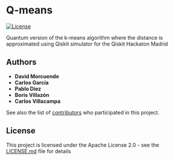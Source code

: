 
# Q-means

[![License](https://img.shields.io/github/license/Qiskit/qiskit-aqua.svg?style=popout-square)](https://opensource.org/licenses/Apache-2.0)

Quantum version of the k-means algorithm where the distance is approximated using Qiskit simulator for the Qiskit Hackaton Madrid  

## Authors

* **David Morcuende** 
* **Carlos García**
* **Pablo Díez**
* **Boris Villazón**
* **Carlos Villacampa**


See also the list of [contributors](https://github.com/Morcu/q-means/graphs/contributors) who participated in this project.

## License

This project is licensed under the Apache License 2.0 - see the [LICENSE.md](LICENSE.md) file for details

